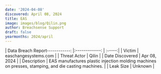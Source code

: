 ```yaml
---
date: '2024-04-08'
discovered: April 08, 2024
title: EAS
image: images/blog/Qilin.png
author: Breachsense Support
draft: false
yearmonths: 2024/april
---
```


| Data Breach Report------------:     |:-------------:    | :-----:|
| Victim      | easchangesystems.com      | 
| Threat Actor      | Qilin      | 
| Date Discovered      | Apr 08, 2024      | 
| Description      | EAS manufactures plastic injection molding machines on presses, stamping, and die casting machines.      | 
| Leak Size      | Unknown      | 

